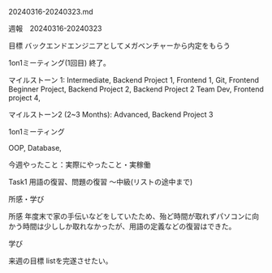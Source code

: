 20240316-20240323.md

週報　20240316-20240323

目標 バックエンドエンジニアとしてメガベンチャーから内定をもらう

1on1ミーティング(1回目) 終了。

マイルストーン 1: Intermediate, Backend Project 1, Frontend 1, Git, Frontend Beginner Project, Backend Project 2, Backend Project 2 Team Dev, Frontend project 4,

マイルストーン2 (2~3 Months): Advanced, Backend Project 3

1on1ミーティング

OOP, Database,


今週やったこと：実際にやったこと・実稼働

Task1
用語の復習、問題の復習
〜中級(リストの途中まで)


所感・学び

所感
年度末で家の手伝いなどをしていたため、殆ど時間が取れずパソコンに向かう時間は少ししか取れなかったが、用語の定義などの復習はできた。

学び


来週の目標
listを完遂させたい。
